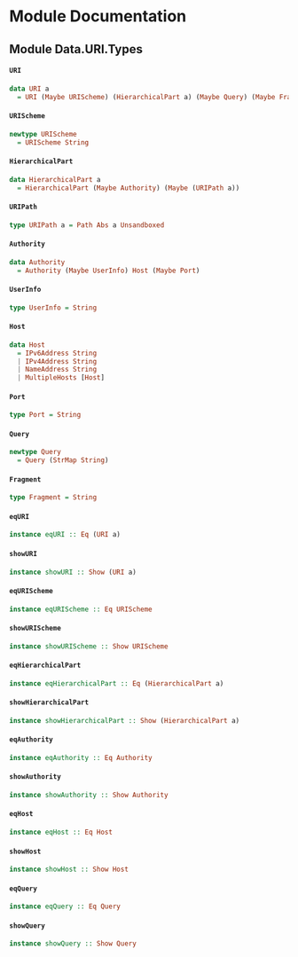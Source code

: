 # Module Documentation

## Module Data.URI.Types

#### `URI`

``` purescript
data URI a
  = URI (Maybe URIScheme) (HierarchicalPart a) (Maybe Query) (Maybe Fragment)
```


#### `URIScheme`

``` purescript
newtype URIScheme
  = URIScheme String
```


#### `HierarchicalPart`

``` purescript
data HierarchicalPart a
  = HierarchicalPart (Maybe Authority) (Maybe (URIPath a))
```


#### `URIPath`

``` purescript
type URIPath a = Path Abs a Unsandboxed
```


#### `Authority`

``` purescript
data Authority
  = Authority (Maybe UserInfo) Host (Maybe Port)
```


#### `UserInfo`

``` purescript
type UserInfo = String
```


#### `Host`

``` purescript
data Host
  = IPv6Address String
  | IPv4Address String
  | NameAddress String
  | MultipleHosts [Host]
```


#### `Port`

``` purescript
type Port = String
```


#### `Query`

``` purescript
newtype Query
  = Query (StrMap String)
```


#### `Fragment`

``` purescript
type Fragment = String
```


#### `eqURI`

``` purescript
instance eqURI :: Eq (URI a)
```


#### `showURI`

``` purescript
instance showURI :: Show (URI a)
```


#### `eqURIScheme`

``` purescript
instance eqURIScheme :: Eq URIScheme
```


#### `showURIScheme`

``` purescript
instance showURIScheme :: Show URIScheme
```


#### `eqHierarchicalPart`

``` purescript
instance eqHierarchicalPart :: Eq (HierarchicalPart a)
```


#### `showHierarchicalPart`

``` purescript
instance showHierarchicalPart :: Show (HierarchicalPart a)
```


#### `eqAuthority`

``` purescript
instance eqAuthority :: Eq Authority
```


#### `showAuthority`

``` purescript
instance showAuthority :: Show Authority
```


#### `eqHost`

``` purescript
instance eqHost :: Eq Host
```


#### `showHost`

``` purescript
instance showHost :: Show Host
```


#### `eqQuery`

``` purescript
instance eqQuery :: Eq Query
```


#### `showQuery`

``` purescript
instance showQuery :: Show Query
```




